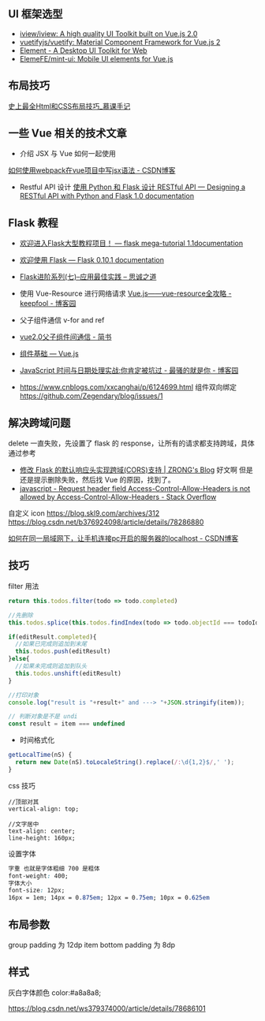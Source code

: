 ## UI 框架选型

* [iview/iview: A high quality UI Toolkit built on Vue\.js 2\.0](https://github.com/iview/iview)
* [vuetifyjs/vuetify: Material Component Framework for Vue\.js 2](https://github.com/vuetifyjs/vuetify)
* [Element \- A Desktop UI Toolkit for Web](http://element-cn.eleme.io/#/en-US/)
* [ElemeFE/mint\-ui: Mobile UI elements for Vue\.js](https://github.com/ElemeFE/mint-ui/)

## 布局技巧

[史上最全Html和CSS布局技巧\_慕课手记](https://www.imooc.com/article/2235)

## 一些 Vue 相关的技术文章

* 介绍 JSX 与 Vue 如何一起使用

[如何使用webpack在vue项目中写jsx语法 \- CSDN博客](https://blog.csdn.net/itkingone/article/details/77096895)

* Restful API 设计
[使用 Python 和 Flask 设计 RESTful API — Designing a RESTful API with Python and Flask 1\.0 documentation](http://www.pythondoc.com/flask-restful/first.html)

## Flask 教程
* [欢迎进入Flask大型教程项目！ — flask mega\-tutorial 1\.1documentation](http://www.pythondoc.com/flask-mega-tutorial/index.html)
* [欢迎使用 Flask — Flask 0\.10\.1 documentation](http://www.pythondoc.com/flask/index.html)
* [Flask进阶系列\(七\)–应用最佳实践 – 思诚之道](http://www.bjhee.com/flask-ad7.html)


* 使用 Vue-Resource 进行网络请求
[Vue\.js——vue\-resource全攻略 \- keepfool \- 博客园](http://www.cnblogs.com/keepfool/p/5657065.html)

* 父子组件通信 v-for and ref

* [vue2\.0父子组件间通信 \- 简书](https://www.jianshu.com/p/6389d424965f)
* [组件基础 — Vue\.js](https://cn.vuejs.org/v2/guide/components.html#logo)

* [JavaScript 时间与日期处理实战:你肯定被坑过 \- 最骚的就是你 \- 博客园](http://www.cnblogs.com/libin-1/p/6764747.html)

* https://www.cnblogs.com/xxcanghai/p/6124699.html  组件双向绑定
https://github.com/Zegendary/blog/issues/1
## 解决跨域问题

delete 一直失败，先设置了 flask 的 response，让所有的请求都支持跨域，具体通过参考
* [修改 Flask 的默认响应头实现跨域\(CORS\)支持 \| ZRONG's Blog](https://blog.zengrong.net/post/2615.html)
好文啊
但是还是提示删除失败，然后找 Vue 的原因，找到了。
* [javascript \- Request header field Access\-Control\-Allow\-Headers is not allowed by Access\-Control\-Allow\-Headers \- Stack Overflow](https://stackoverflow.com/questions/25727306/request-header-field-access-control-allow-headers-is-not-allowed-by-access-contr)

自定义 icon  https://blog.skl9.com/archives/312
https://blog.csdn.net/b376924098/article/details/78286880

[如何在同一局域网下，让手机连接pc开启的服务器的localhost \- CSDN博客](https://blog.csdn.net/wangxiaojingo/article/details/45078037)

## 技巧

filter 用法
```js
return this.todos.filter(todo => todo.completed)

//先删除
this.todos.splice(this.todos.findIndex(todo => todo.objectId === todoId),1)

if(editResult.completed){
  //如果已完成则追加到末尾
  this.todos.push(editResult)
}else{
  //如果未完成则追加到队头
  this.todos.unshift(editResult)
}

//打印对象
console.log("result is "+result+" and ---> "+JSON.stringify(item));

// 判断对象是不是 undi
const result = item === undefined
```

* 时间格式化
```javascript
getLocalTime(nS) {
  return new Date(nS).toLocaleString().replace(/:\d{1,2}$/,' ');
}
```

css 技巧
```
//顶部对其
vertical-align: top;

//文字居中
text-align: center;
line-height: 160px;
```

设置字体
```css
字重 也就是字体粗细 700 是粗体
font-weight: 400;
字体大小
font-size: 12px;
16px = 1em; 14px = 0.875em; 12px = 0.75em; 10px = 0.625em
````

## 布局参数
group padding 为 12dp
item bottom padding 为 8dp

## 样式
灰白字体颜色
color:#a8a8a8;


https://blog.csdn.net/ws379374000/article/details/78686101
